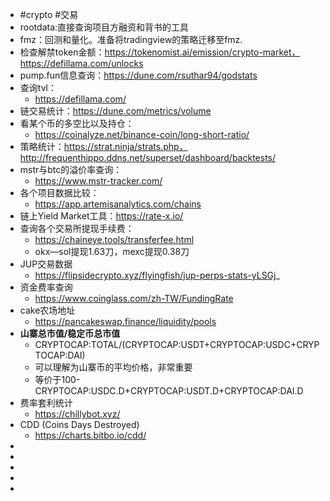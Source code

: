 - #crypto #交易
- rootdata:直接查询项目方融资和背书的工具
- fmz：回测和量化。准备将tradingview的策略迁移至fmz.
- 检查解禁token金额：https://tokenomist.ai/emission/crypto-market，https://defillama.com/unlocks
- pump.fun信息查询：https://dune.com/rsuthar94/godstats
- 查询tvl：
	- https://defillama.com/
- 链交易统计：https://dune.com/metrics/volume
- 看某个币的多空比以及持仓：
	- https://coinalyze.net/binance-coin/long-short-ratio/
- 策略统计：https://strat.ninja/strats.php，http://frequenthippo.ddns.net/superset/dashboard/backtests/
- mstr与btc的溢价率查询：
	- https://www.mstr-tracker.com/
- 各个项目数据比较：
	- https://app.artemisanalytics.com/chains
- 链上Yield Market工具：https://rate-x.io/
- 查询各个交易所提现手续费：
	- https://chaineye.tools/transferfee.html
	- okx—sol提现1.63刀，mexc提现0.38刀
- JUP交易数据
	- https://flipsidecrypto.xyz/flyingfish/jup-perps-stats-yLSGj_
- 资金费率查询
	- https://www.coinglass.com/zh-TW/FundingRate
- cake农场地址
	- https://pancakeswap.finance/liquidity/pools
- **山寨总市值/稳定币总市值**
	- CRYPTOCAP:TOTAL/(CRYPTOCAP:USDT+CRYPTOCAP:USDC+CRYPTOCAP:DAI)
	- 可以理解为山寨币的平均价格，非常重要
	- 等价于100-CRYPTOCAP:USDC.D+CRYPTOCAP:USDT.D+CRYPTOCAP:DAI.D
- 费率套利统计
	- https://chillybot.xyz/
- CDD (Coins Days Destroyed)
	- https://charts.bitbo.io/cdd/
-
-
-
-
-